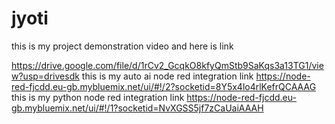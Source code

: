 # jyoti
this is my project demonstration video and here is link

https://drive.google.com/file/d/1rCv2_GcqkO8kfyQmStb9SaKqs3a13TG1/view?usp=drivesdk
this is my auto ai node red integration link
https://node-red-fjcdd.eu-gb.mybluemix.net/ui/#!/2?socketid=8Y5x4lo4rlKefrQCAAAG
this is my python node red integration link
https://node-red-fjcdd.eu-gb.mybluemix.net/ui/#!/1?socketid=NvXGSS5jf7zCaUaiAAAH
